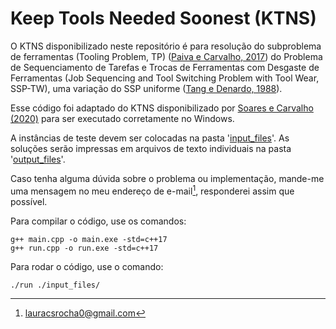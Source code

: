# Keep Tools Needed Soonest (KTNS)

O KTNS disponibilizado neste repositório é para resolução do subproblema de ferramentas (Tooling Problem, TP) ([Paiva e Carvalho, 2017](https://doi.org/10.1016/j.cor.2017.07.013)) do Problema de Sequenciamento de Tarefas e Trocas de Ferramentas com Desgaste de Ferramentas (Job Sequencing and Tool Switching Problem with Tool Wear, SSP-TW), uma variação do SSP uniforme ([Tang e Denardo, 1988](https://www.jstor.org/stable/171322)).

Esse código foi adaptado do KTNS disponibilizado por [Soares e Carvalho (2020)](https://doi.org/10.1016/j.ejor.2020.02.047) para ser executado corretamente no Windows.

A instâncias de teste devem ser colocadas na pasta '[input_files](https://github.com/shesfromasgard/KTNS_SSP_TW/tree/main/input_files)'. As soluções serão impressas em arquivos de texto individuais na pasta '[output_files](https://github.com/shesfromasgard/KTNS_SSP_TW/tree/main/output_files)'.

Caso tenha alguma dúvida sobre o problema ou implementação, mande-me uma mensagem no meu endereço de e-mail[^1], responderei assim que possível.

Para compilar o código, use os comandos:

```
g++ main.cpp -o main.exe -std=c++17
g++ run.cpp -o run.exe -std=c++17
```

Para rodar o código, use o comando:

```
./run ./input_files/
```

[^1]: lauracsrocha0@gmail.com
